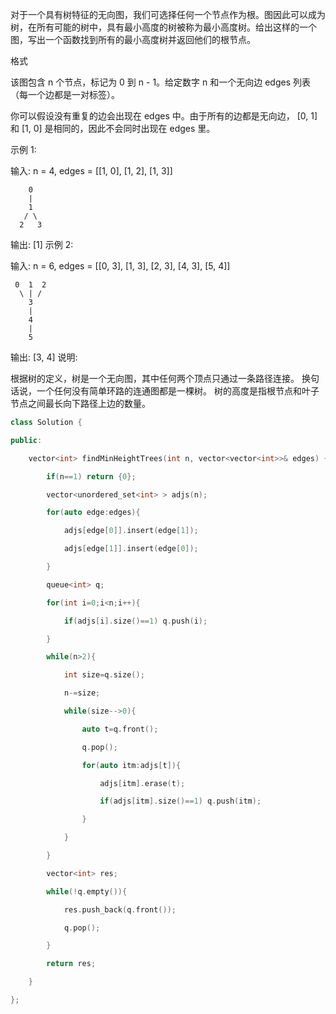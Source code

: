 对于一个具有树特征的无向图，我们可选择任何一个节点作为根。图因此可以成为树，在所有可能的树中，具有最小高度的树被称为最小高度树。给出这样的一个图，写出一个函数找到所有的最小高度树并返回他们的根节点。

格式

该图包含 n 个节点，标记为 0 到 n - 1。给定数字 n 和一个无向边 edges 列表（每一个边都是一对标签）。

你可以假设没有重复的边会出现在 edges 中。由于所有的边都是无向边， [0, 1]和 [1, 0] 是相同的，因此不会同时出现在 edges 里。

示例 1:

输入: n = 4, edges = [[1, 0], [1, 2], [1, 3]]

        0
        |
        1
       / \
      2   3 

输出: [1]
示例 2:

输入: n = 6, edges = [[0, 3], [1, 3], [2, 3], [4, 3], [5, 4]]

     0  1  2
      \ | /
        3
        |
        4
        |
        5 

输出: [3, 4]
说明:

 根据树的定义，树是一个无向图，其中任何两个顶点只通过一条路径连接。 换句话说，一个任何没有简单环路的连通图都是一棵树。
树的高度是指根节点和叶子节点之间最长向下路径上边的数量。



```c++
class Solution {

public:

​    vector<int> findMinHeightTrees(int n, vector<vector<int>>& edges) {

​        if(n==1) return {0};

​        vector<unordered_set<int> > adjs(n);

​        for(auto edge:edges){

​            adjs[edge[0]].insert(edge[1]);

​            adjs[edge[1]].insert(edge[0]);

​        }

​        queue<int> q;

​        for(int i=0;i<n;i++){

​            if(adjs[i].size()==1) q.push(i);

​        }

​        while(n>2){

​            int size=q.size();

​            n-=size;

​            while(size-->0){

​                auto t=q.front();

​                q.pop();

​                for(auto itm:adjs[t]){

​                    adjs[itm].erase(t);

​                    if(adjs[itm].size()==1) q.push(itm);

​                }

​            }

​        }

​        vector<int> res;

​        while(!q.empty()){

​            res.push_back(q.front());

​            q.pop();

​        }

​        return res;

​    }

};
```


